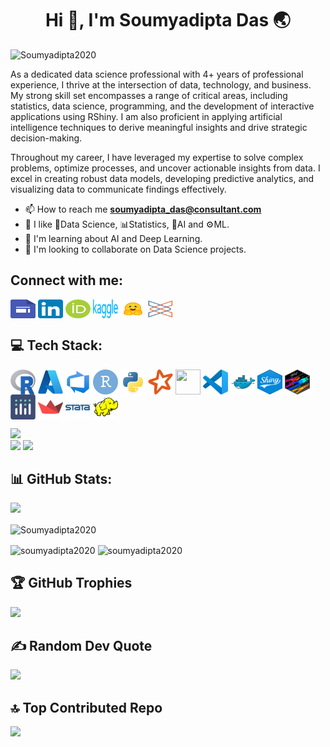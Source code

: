 <h1 align="center">Hi 👋, I'm Soumyadipta Das 🌏 </h1>
 
<p align="left"> <img src="https://komarev.com/ghpvc/?username=Soumyadipta2020&label=Profile+Views&color=2c79f5&style=for-the-badge&icon=0&abbreviated=true" alt="Soumyadipta2020" /> </p>


As a dedicated data science professional with 4+ years of professional experience, I thrive at the intersection of data, technology, and business. My strong skill set encompasses a range of critical areas, including statistics, data science, programming, and the development of interactive applications using RShiny. I am also proficient in applying artificial intelligence techniques to derive meaningful insights and drive strategic decision-making.

Throughout my career, I have leveraged my expertise to solve complex problems, optimize processes, and uncover actionable insights from data. I excel in creating robust data models, developing predictive analytics, and visualizing data to communicate findings effectively.

- 📫 How to reach me **soumyadipta_das@consultant.com**
- 👀 I like 📅Data Science, 📊Statistics, 🤖AI and ⚙️ML.
- 🌱 I'm learning about AI and Deep Learning.
- 🤝 I'm looking to collaborate on Data Science projects.

<h2 align="left">Connect with me:</h2>
<p align="left">
<a href="https://sites.google.com/view/soumyadipta-das" target="blank"><img align="center" src="Google_Sites_2020_Logo.svg" height="30" width="40" /></a>
<a href="https://www.linkedin.com/in/soumyadipta-das/" target="blank"><img align="center" src="LinkedIn_icon.svg" height="30" width="40" /></a>
<a href="https://orcid.org/0000-0002-2414-8494" target="blank"><img align="center" src="ORCID_iD.svg" height="30" width="40" /></a>
<a href="https://www.kaggle.com/soumyadiptadas" target="blank"><img align="center" src="Kaggle_Logo.svg" height="30" width="40" /></a>
<a href="https://huggingface.co/soumyadiptadas" target="blank"><img align="center" src="hf-logo.svg" height="30" width="40" /></a>
<a href="https://connect.posit.cloud/Soumyadipta2020" target="blank"><img align="center" src="posit-icon-fullcolor.svg" height="30" width="40" /></a>
</p>

<h2 align="left">💻 Tech Stack:</h2>
<p align="left"> 
<a href="https://cran.r-project.org" target="blank"><img align="center" src="Rlogo.svg" width="40" height="40" /></a>
<a href="https://azure.microsoft.com/en-us/" target="blank"><img align="center" src="Azure.svg" width="40" height="40" /></a>
<a href="https://azure.microsoft.com/en-us/products/devops/" target="blank"><img align="center" src="Azure Devops.svg" width="40" height="40" /></a>
<a href="https://posit.co" target="blank"><img align="center" src="RStudio.svg" width="40" height="40" /></a>
<a href="https://www.python.org" target="blank"><img align="center" src="Python.svg" width="40" height="40" /></a>
<a href="https://spark.apache.org/" target="blank"><img align="center" src="Apache Spark.svg" width="40" height="40" /></a>
<a href="https://www.databricks.com/" target="blank"><img align="center" src="databricks.svg" width="40" height="40" /></a>
<a href="https://code.visualstudio.com/" target="blank"><img align="center" src="Visual Studio Code (VS Code).svg" width="40" height="40" /></a>
<a href="https://www.docker.com/" target="blank"><img align="center" src="Docker.svg" width="40" height="40" /></a>
<a href="https://shiny.posit.co/" target="blank"><img align="center" src="Shiny_hex_logo.svg" width="40" height="40" /></a>
<a href="https://dplyr.tidyverse.org/" target="blank"><img align="center" src="dplyr.svg" width="40" height="40" /></a>
<a href="https://plotly.com/" target="blank"><img align="center" src="Ploty.svg" width="40" height="40" /></a>
<a href="https://streamlit.io/" target="blank"><img align="center" src="Streamlit.svg" width="40" height="40" /></a>
<a href="https://www.stata.com/" target="blank"><img align="center" src="Stata.svg" width="40" height="40" /></a>
<a href="https://hadoop.apache.org/" target="blank"><img align="center" src="Apache Hadoop.svg" width="40" height="40" /></a>

![](https://github-readme-stats.vercel.app/api/top-langs/?username=Soumyadipta2020&theme=github_dark&hide_border=false&include_all_commits=true&count_private=true&layout=compact)
<br>
![](http://github-profile-summary-cards.vercel.app/api/cards/repos-per-language?username=Soumyadipta2020&theme=github_dark)
![](http://github-profile-summary-cards.vercel.app/api/cards/most-commit-language?username=Soumyadipta2020&theme=github_dark)
</p>

## 📊 GitHub Stats:
![](http://github-profile-summary-cards.vercel.app/api/cards/profile-details?username=Soumyadipta2020&theme=github_dark)

<p><img align="center" src="https://github-readme-streak-stats.herokuapp.com/?user=Soumyadipta2020&theme=github_dark&hide_border=false" alt="Soumyadipta2020" /></p>

<p><img align="center" src="http://github-profile-summary-cards.vercel.app/api/cards/stats?username=Soumyadipta2020&theme=github_dark" alt="soumyadipta2020" />
<img align="center" src="http://github-profile-summary-cards.vercel.app/api/cards/productive-time?username=Soumyadipta2020&theme=github_dark&utcOffset=8" alt="soumyadipta2020" />
</p>

## 🏆 GitHub Trophies
![](https://github-profile-trophy.vercel.app/?username=Soumyadipta2020&theme=onedark&no-frame=true&no-bg=false&margin-w=4)

## ✍️ Random Dev Quote
![](https://quotes-github-readme.vercel.app/api?type=horizontal&theme=gruvbox)

## 🔝 Top Contributed Repo
![](https://github-contributor-stats.vercel.app/api?username=Soumyadipta2020&limit=5&theme=github_dark&combine_all_yearly_contributions=true&hide_border=false)
